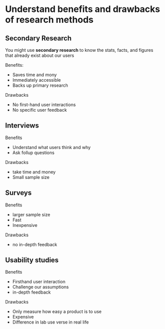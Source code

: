# Understand benefits and drawbacks of research methods

## Secondary Research

You might use **secondary research** to know the stats, facts, and figures that already exist about our users

Benefits:

- Saves time and mony
- Immediately accessible
- Backs up primary research

Drawbacks

- No first-hand user interactions
- No specific user feedback

## Interviews

Benefits

- Understand what users think and why
- Ask follup questions

Drawbacks

- take time and money
- Small sample size

## Surveys

Benefits

- larger sample size
- Fast
- Inexpensive

Drawbacks

- no in-depth feedback

## Usability studies

Benefits

- Firsthand user interaction
- Challenge our assumptions
- in-depth feedback

Drawbacks

- Only measure how easy a product is to use
- Expensive
- Difference in lab use verse in real life
